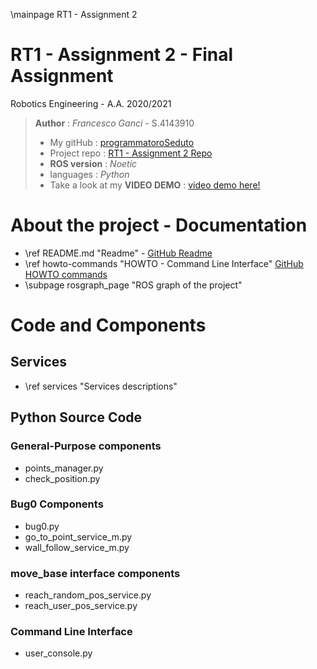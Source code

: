 \mainpage RT1 - Assignment 2

# RT1 - Assignment 2 - Final Assignment

Robotics Engineering - A.A. 2020/2021

> **Author** : *Francesco Ganci* - S.4143910 
> - My gitHub : [programmatoroSeduto](https://github.com/programmatoroSeduto/) 
> - Project repo : [RT1 - Assignment 2 Repo](https://github.com/programmatoroSeduto/RT1_assignment_2.git)
> - **ROS version** : *Noetic*
> - languages : *Python*
> - Take a look at my **VIDEO DEMO** : [video demo here!](https://drive.google.com/file/d/1AQQ51eeMmpt2FT_Vw5nCcbXFsyMsiSpH/view?usp=sharing)

# About the project - Documentation

- \ref README.md "Readme" - [GitHub Readme](https://github.com/programmatoroSeduto/RT1_assignment_2/blob/main/README.md)
- \ref howto-commands "HOWTO - Command Line Interface" [GitHub HOWTO commands](https://github.com/programmatoroSeduto/RT1_assignment_2/blob/main/docs/How%20to%20Use%20the%20Command%20Line.md)
- \subpage rosgraph_page "ROS graph of the project" 

# Code and Components

## Services

- \ref services "Services descriptions"

## Python Source Code

### General-Purpose components

- points_manager.py
- check_position.py

### Bug0 Components

- bug0.py
- go_to_point_service_m.py
- wall_follow_service_m.py

### move_base interface components

- reach_random_pos_service.py
- reach_user_pos_service.py

### Command Line Interface

- user_console.py